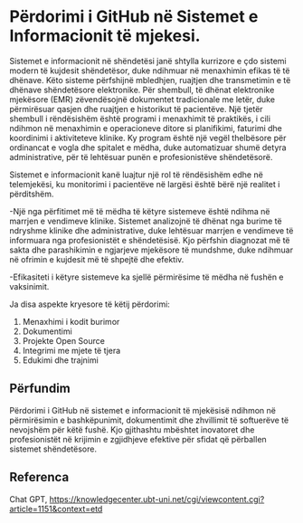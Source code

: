 # Përdorimi i GitHub në Sistemet e Informacionit të mjekesi.
Sistemet e informacionit në shëndetësi janë shtylla kurrizore e çdo sistemi modern të kujdesit shëndetësor, duke ndihmuar në menaxhimin efikas të të dhënave. Këto sisteme përfshijnë mbledhjen, ruajtjen dhe transmetimin e të dhënave shëndetësore elektronike. Për shembull, të dhënat elektronike mjekësore (EMR) zëvendësojnë dokumentet tradicionale me letër, duke përmirësuar qasjen dhe ruajtjen e historikut të pacientëve. 
Një tjetër shembull i rëndësishëm është programi i menaxhimit të praktikës, i cili ndihmon në menaxhimin e operacioneve ditore si planifikimi, faturimi dhe koordinimi i aktiviteteve klinike. Ky program është një vegël thelbësore për ordinancat e vogla dhe spitalet e mëdha, duke automatizuar shumë detyra administrative, për të lehtësuar punën e profesionistëve shëndetësorë.

Sistemet e informacionit kanë luajtur një rol të rëndësishëm edhe në telemjekësi, ku monitorimi i pacientëve në largësi është bërë një realitet i përditshëm. 

-Një nga përfitimet më të mëdha të këtyre sistemeve është ndihma në marrjen e vendimeve klinike. Sistemet analizojnë të dhënat nga burime të ndryshme klinike dhe administrative, duke lehtësuar marrjen e vendimeve të informuara nga profesionistët e shëndetësisë. Kjo përfshin diagnozat më të sakta dhe parashikimin e ngjarjeve mjekësore të mundshme, duke ndihmuar në ofrimin e kujdesit më të shpejtë dhe efektiv.

-Efikasiteti i këtyre sistemeve ka sjellë përmirësime të mëdha në fushën e vaksinimit. 

Ja disa aspekte kryesore të këtij përdorimi:
 
1. Menaxhimi i kodit burimor
2. Dokumentimi
3. Projekte Open Source
4. Integrimi me mjete të tjera
5. Edukimi dhe trajnimi
 
 
## Përfundim
Përdorimi i GitHub në sistemet e informacionit të mjekësisë ndihmon në përmirësimin e bashkëpunimit, dokumentimit dhe zhvillimit të softuerëve të nevojshëm për këtë fushë. Kjo gjithashtu mbështet inovatoret dhe profesionistët në krijimin e zgjidhjeve efektive për sfidat që përballen sistemet shëndetësore. 

## Referenca 
Chat GPT,
 https://knowledgecenter.ubt-uni.net/cgi/viewcontent.cgi?article=1151&context=etd

